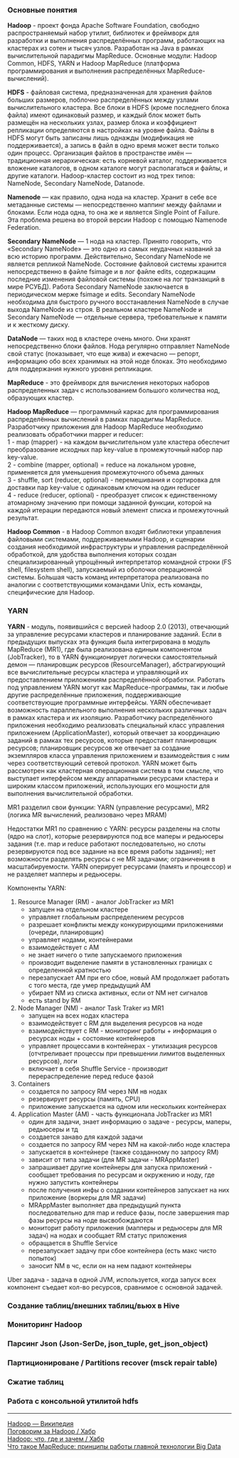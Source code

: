 ### Основные понятия
**Hadoop** - проект фонда Apache Software Foundation, свободно распространяемый набор утилит, библиотек и фреймворк для разработки и выполнения распределённых программ, работающих на кластерах из сотен и тысяч узлов.  Разработан на Java в рамках вычислительной парадигмы MapReduce. Основные модули: Hadoop Common, HDFS, YARN и Hadoop MapReduce (платформа программирования и выполнения распределённых MapReduce-вычислений). 
  
**HDFS** - файловая система, предназначенная для хранения файлов больших размеров, поблочно распределённых между узлами вычислительного кластера. Все блоки в HDFS (кроме последнего блока файла) имеют одинаковый размер, и каждый блок может быть размещён на нескольких узлах, размер блока и коэффициент репликации определяются в настройках на уровне файла. Файлы в HDFS могут быть записаны лишь однажды (модификация не поддерживается), а запись в файл в одно время может вести только один процесс. Организация файлов в пространстве имён — традиционная иерархическая: есть корневой каталог, поддерживается вложение каталогов, в одном каталоге могут располагаться и файлы, и другие каталоги. Hadoop-кластер состоит из нод трех типов: NameNode, Secondary NameNode, Datanode.

**Namenode** — как правило, одна нода на кластер. Хранит в себе все метаданные системы — непосредственно маппинг между файлами и блоками. Если нода одна, то она же и является Single Point of Failure. Эта проблема решена во второй версии Hadoop с помощью Namenode Federation.

**Secondary NameNode** — 1 нода на кластер. Принято говорить, что «Secondary NameNode» — это одно из самых неудачных названий за всю историю программ. Действительно, Secondary NameNode не является репликой NameNode. Состояние файловой системы хранится непосредственно в файле fsimage и в лог файле edits, содержащим последние изменения файловой системы (похоже на лог транзакций в мире РСУБД). Работа Secondary NameNode заключается в периодическом мерже fsimage и edits. Secondary NameNode необходима для быстрого ручного восстанавления NameNode в случае выхода NameNode из строя. В реальном кластере NameNode и Secondary NameNode — отдельные сервера, требовательные к памяти и к жесткому диску.  

**DataNode** — таких нод в кластере очень много. Они хранят непосредственно блоки файлов. Нода регулярно отправляет NameNode свой статус (показывает, что еще жива) и ежечасно — репорт, информацию обо всех хранимых на этой ноде блоках. Это необходимо для поддержания нужного уровня репликации.
  
**MapReduce** - это фреймворк для вычисления некоторых наборов распределенных задач с использованием большого количества нод, образующих кластер.  

**Hadoop MapReduce** — программный каркас для программирования распределённых вычислений в рамках парадигмы MapReduce. Разработчику приложения для Hadoop MapReduce необходимо реализовать обработчики mapper и reducer:  
1 - map (mapper) - на каждом вычислительном узле кластера обеспечит преобразование исходных пар key-value в промежуточный набор пар key-value.   
2 - combine (mapper, optional) = reduce на локальном уровне, применяется для уменьшения промежуточного объема данных  
3 - shuffle, sort (reducer, optional) - перемешивания и сортировка для доставки пар key-value с одинаковым ключом на один reducer  
4 - reduce (reducer, optional) - преобразует список к единственному атомарному значению при помощи заданной функции, которой на каждой итерации передаются новый элемент списка и промежуточный результат.  
  
**Hadoop Common** - в Hadoop Common входят библиотеки управления файловыми системами, поддерживаемыми Hadoop, и сценарии создания необходимой инфраструктуры и управления распределённой обработкой, для удобства выполнения которых создан специализированный упрощённый интерпретатор командной строки (FS shell, filesystem shell), запускаемый из оболочки операционной системы. Бо́льшая часть команд интерпретатора реализована по аналогии с соответствующими командами Unix, есть команды, специфические для Hadoop.  
  
### YARN
**YARN** - модуль, появившийся с версией hadoop 2.0 (2013), отвечающий за управление ресурсами кластеров и планирование заданий. Если в предыдущих выпусках эта функция была интегрирована в модуль MapReduce (MR1), где была реализована единым компонентом (JobTracker), то в YARN функционирует логически самостоятельный демон — планировщик ресурсов (ResourceManager), абстрагирующий все вычислительные ресурсы кластера и управляющий их предоставлением приложениям распределённой обработки. Работать под управлением YARN могут как MapReduce-программы, так и любые другие распределённые приложения, поддерживающие соответствующие программные интерфейсы. YARN обеспечивает возможность параллельного выполнения нескольких различных задач в рамках кластера и их изоляцию. Разработчику распределённого приложения необходимо реализовать специальный класс управления приложением (ApplicationMaster), который отвечает за координацию заданий в рамках тех ресурсов, которые предоставит планировщик ресурсов; планировщик ресурсов же отвечает за создание экземпляров класса управления приложением и взаимодействия с ним через соответствующий сетевой протокол. YARN может быть рассмотрен как кластерная операционная система в том смысле, что выступает интерфейсом между аппаратными ресурсами кластера и широким классом приложений, использующих его мощности для выполнения вычислительной обработки.  

MR1 разделил свои функции: YARN (управление ресурсами), MR2 (логика MR вычислений, реализовано через MRAM)  
  
Недостатки MR1 по сравнению с YARN: ресурсы разделены на слоты (ядро на слот), которые резервируются под все маперы и редьюсеры задания (т.е. map и reduce работают последовательно, но слоты резервируются под все задание на все время работы задания); нет возможности разделять ресурсы с не MR задачами; ограничения в масштабируемости. YARN оперирует ресурсами (память и процессор) и не разделяет мапперы и редьюсеры.

Компоненты YARN:
1. Resource Manager (RM) - аналог JobTracker из MR1
    * запущен на отдельном кластере
    * управляет глобальным распределением ресурсов
    * разрешает конфликты между конкурирующими приложениями (очереди, планировщик)
    * управляет нодами, контейнерами
    * взаимодействует с AM
    * не знает ничего о типе запускаемого приложения
    * производит выделение памяти в установленных границах с определенной кратностью
    * перезапускает AM при его сбое, новый AM продолжает работать с того места, где умер предыдущий AM
    * убирает NM из списка активных, если от NM нет сигналов
    * есть stand by RM
2. Node Manager (NM) - аналог Task Traker из MR1
    * запущен на всех нодах кластера
    * взаимодействует с RM для выделения ресурсов на ноде
    * взаимодействует с RM - мониторинг работы + информация о ресурсах ноды + состояние контейнеров
    * управляет процессами в контейнерах - утилизация ресурсов (отчтреливает процессы при превышении лимитов выделенных ресурсов), логи
    * включает в себя Shuffle Service - производит перераспределение перед reduce фазой
3. Containers
    * создается по запросу RM через NM нв нодах
    * резервирует ресурсы (память, CPU)
    * приложение запускается на одном или нескольких контейнерах
4. Application Master (AM) - часть функционала JobTracker из MR1
    * один для задачи, знает информацию о задаче - ресурсы, маперы, редьюсеры и тд
    * создается занаво для каждой задачи
    * создается по запросу RM через NM на какой-либо ноде кластера
    * запускается в контейнере (также созданному по запросу RM)
    * зависит от типа задачи (для MR задачи - MRAppMaster)
    * запрашивает другие контейнеры для запуска приложений - сообщает требования по ресурсам и окружению и ноду, где нужно запустить контейнеры
    * после получения инфы о создании контейнеров запускает на них приложение (воркеры для MR задачи)
    * MRAppMaster выполняет два предыдущий пункта последовательно для map и reduce фазы, после завершения map фазы ресурсы на ноде высвобождаются 
    * мониторит работу приложения (мапперы и редьюсеры для MR задач) на нодах и сообщает RM статус приложения
    * обращается в Shuffle Service
    * перезапускает задачу при сбое контейнера (есть макс чисто попыток)
    * заносит NM в чс, если он на нем падают контейнеры

Uber задача - задача в одной JVM, используется, когда запуск всех компонент съедает кол-во ресурсов, сравнимое с основной задачей.
  
### Создание таблиц/внешних таблиц/вьюх в Hive  
  
### Мониторинг Hadoop  
  
### Парсинг Json (Json-SerDe, json_tuple, get_json_object)  
### Партиционироване / Partitions recover (msck repair table)  
### Сжатие таблиц  
  
### Работа с консольной утилитой hdfs  
  


___
[Hadoop — Википедия](https://ru.wikipedia.org/wiki/Hadoop)  
[Поговорим за Hadoop / Хабр](https://habr.com/ru/companies/dataart/articles/234993/)  
[Hadoop: что, где и зачем / Хабр](https://habr.com/ru/articles/240405/)  
[Что такое MapReduce: принципы работы главной технологии Big Data](https://bigdataschool.ru/wiki/mapreduce)  
[]()  
[]()  
